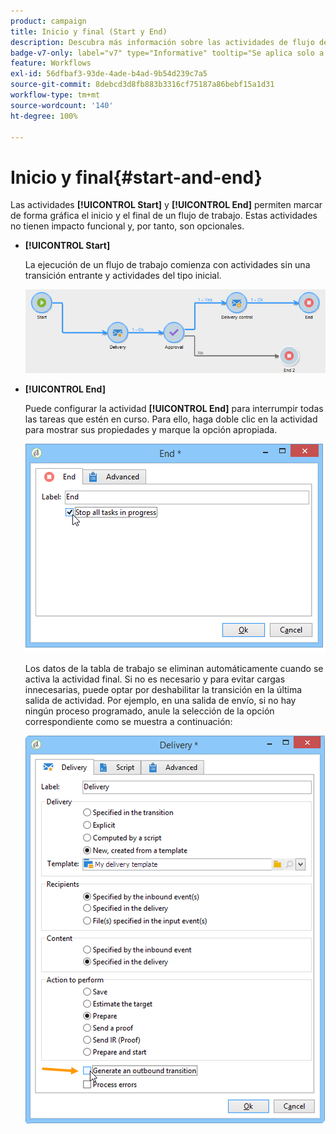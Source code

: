 ```yaml
---
product: campaign
title: Inicio y final (Start y End)
description: Descubra más información sobre las actividades de flujo de trabajo de Inicio y final (Start y End)
badge-v7-only: label="v7" type="Informative" tooltip="Se aplica solo a Campaign Classic v7"
feature: Workflows
exl-id: 56dfbaf3-93de-4ade-b4ad-9b54d239c7a5
source-git-commit: 8debcd3d8fb883b3316cf75187a86bebf15a1d31
workflow-type: tm+mt
source-wordcount: '140'
ht-degree: 100%

---
```


# Inicio y final{#start-and-end}



Las actividades **[!UICONTROL Start]** y **[!UICONTROL End]** permiten marcar de forma gráfica el inicio y el final de un flujo de trabajo. Estas actividades no tienen impacto funcional y, por tanto, son opcionales.

* **[!UICONTROL Start]**

  La ejecución de un flujo de trabajo comienza con actividades sin una transición entrante y actividades del tipo inicial.

  ![](assets/s_user_segmentation_start_stop.png)

* **[!UICONTROL End]**

  Puede configurar la actividad **[!UICONTROL End]** para interrumpir todas las tareas que estén en curso. Para ello, haga doble clic en la actividad para mostrar sus propiedades y marque la opción apropiada.

  ![](assets/s_user_segmentation_end.png)

  Los datos de la tabla de trabajo se eliminan automáticamente cuando se activa la actividad final. Si no es necesario y para evitar cargas innecesarias, puede optar por deshabilitar la transición en la última salida de actividad. Por ejemplo, en una salida de envío, si no hay ningún proceso programado, anule la selección de la opción correspondiente como se muestra a continuación:

  ![](assets/s_advuser_delivery_option_no_output.png)
